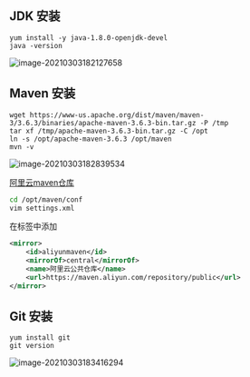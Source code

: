

## JDK 安装 

```shell
yum install -y java-1.8.0-openjdk-devel
java -version
```

![image-20210303182127658](https://guopop.oss-cn-beijing.aliyuncs.com/img/image-20210303182127658.png)

## Maven 安装

```shell
wget https://www-us.apache.org/dist/maven/maven-3/3.6.3/binaries/apache-maven-3.6.3-bin.tar.gz -P /tmp
tar xf /tmp/apache-maven-3.6.3-bin.tar.gz -C /opt
ln -s /opt/apache-maven-3.6.3 /opt/maven
mvn -v
```

![image-20210303182839534](https://guopop.oss-cn-beijing.aliyuncs.com/img/image-20210303182839534.png)

[阿里云maven仓库](https://help.aliyun.com/document_detail/102512.html)

```sh
cd /opt/maven/conf
vim settings.xml
```

在<mirrors>标签中添加

```xml
<mirror>
    <id>aliyunmaven</id>
    <mirrorOf>central</mirrorOf>
    <name>阿里云公共仓库</name>
    <url>https://maven.aliyun.com/repository/public</url>
</mirror>
```

## Git 安装

```shell
yum install git
git version
```

![image-20210303183416294](D:\file\md_file\guopop.github.io\images\image-20210303183416294.png)


